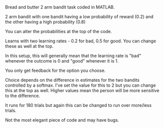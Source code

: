 Bread and butter 2 arm bandit task coded in MATLAB. 

2 arm bandit with one bandit having a low probability of reward (0.2) and the other having a high probability (0.8)

You can alter the probabilities at the top of the code. 

Learns with two learning rates - 0.2 for bad, 0.5 for good. You can change these as well at the top. 

In this setup, this will generally mean that the learning rate is "bad" whenever the outcome is 0 and "good" whenever it is 1. 

You only get feedback for the option you choose. 

Choice depends on the difference in estimates for the two bandits controlled by a softmax. I've set the value for this to 2 but you can change this at the top as well. Higher values mean the person will be more sensitive to the difference. 

It runs for 180 trials but again this can be changed to run over more/less trials. 

Not the most elegant piece of code and may have bugs. 
